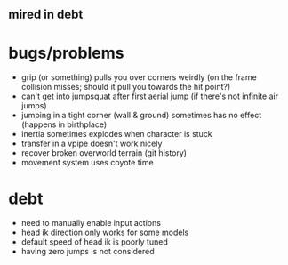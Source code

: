 mired in debt
---

# bugs/problems
- grip (or something) pulls you over corners weirdly (on the frame collision misses; should it pull you towards the hit point?)
- can't get into jumpsquat after first aerial jump (if there's not infinite air jumps)
- jumping in a tight corner (wall & ground) sometimes has no effect (happens in birthplace)
- inertia sometimes explodes when character is stuck
- transfer in a vpipe doesn't work nicely
- recover broken overworld terrain (git history)
- movement system uses coyote time

# debt
- need to manually enable input actions
- head ik direction only works for some models
- default speed of head ik is poorly tuned
- having zero jumps is not considered